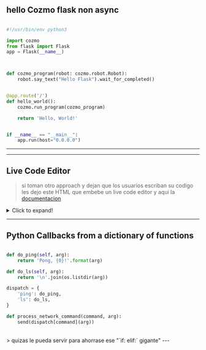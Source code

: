 
## hello Cozmo flask non async
```python

#!/usr/bin/env python3

import cozmo
from flask import Flask
app = Flask(__name__)



def cozmo_program(robot: cozmo.robot.Robot):
    robot.say_text("Hello Flask").wait_for_completed()


@app.route('/')
def hello_world():
    cozmo.run_program(cozmo_program)

    return 'Hello, World!'


if __name__ == "__main__":
    app.run(host="0.0.0.0")


```
----



---
## Live Code Editor

> si toman otro approach y dejan que los usuarios escriban su codigo les dejo este HTML que embebe un live code editor y aqui la [documentacion](https://ace.c9.io/#nav=about)

<details>
  <summary>Click to expand!</summary>
```html
<!DOCTYPE html>
<html lang="en">
<head>
<title>ACE in Action</title>
<style type="text/css" media="screen">
    #editor {
        position: absolute;
        top: 0;
        right: 0;
        bottom: 0;
        left: 0;
    }
</style>
</head>
<body>

<div id="editor">function foo(items) {
    var x = "All this is syntax highlighted";
    return x;
}</div>

<script src="https://cdnjs.cloudflare.com/ajax/libs/ace/1.4.6/ace.js"></script>
<script>
    var editor = ace.edit("editor");
    editor.setTheme("ace/theme/monokai");
    editor.session.setMode("ace/mode/javascript");
</script>
</body>
</html>

```
</details>


---
## ToDo List
> Les entrego un To DO list hecho en html y javascript, les puede servir para ir "agregando" lineas a su programa. Obviamente aqui el source de los elementos es un text-box.



<details>
  <summary>Click to expand!</summary>
```html

<!DOCTYPE html>
<html>

    <head>
        <meta charset="utf-8">
        <meta name="viewport" content="width=device-width, initial-scale=1.0, user-scalable=yes">
    </head>
    <body>
      <input id="task"><button id="add">Add</button>
      <hr>
    <div id="todos"></div>


<script>
    function get_todos() {
        var todos = new Array;
        var todos_str = localStorage.getItem('todo');
        if (todos_str !== null) {
            todos = JSON.parse(todos_str);
        }
        return todos;
    }

    function add() {
        var task = document.getElementById('task').value;

        var todos = get_todos();
        todos.push(task);
        localStorage.setItem('todo', JSON.stringify(todos));

        show();

        return false;
    }

    function remove() {
        var id = this.getAttribute('id');
        var todos = get_todos();
        todos.splice(id, 1);
        localStorage.setItem('todo', JSON.stringify(todos));

        show();

        return false;
    }

    function show() {
        var todos = get_todos();

        var html = '<ul>';
        for(var i=0; i<todos.length; i++) {
            html += '<li>' + todos[i] + '<button class="remove" id="' + i  + '">x</button></li>';
        };
        html += '</ul>';

        document.getElementById('todos').innerHTML = html;

        var buttons = document.getElementsByClassName('remove');
        for (var i=0; i < buttons.length; i++) {
            buttons[i].addEventListener('click', remove);
        };
    }

    document.getElementById('add').addEventListener('click', add);
    show();
</script>
</body>
</html>

```

</details>

---

## Python Callbacks from a dictionary of functions

```python

def do_ping(self, arg):
    return 'Pong, {0}!'.format(arg)

def do_ls(self, arg):
    return '\n'.join(os.listdir(arg))

dispatch = {
    'ping': do_ping,
    'ls': do_ls,
}

def process_network_command(command, arg):
    send(dispatch[command](arg))
```
<br>
> quizas le pueda servir para ahorrase ese "`if: elif:` gigante"
---
